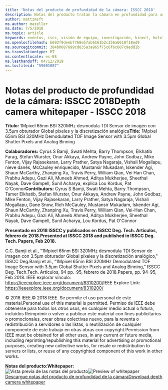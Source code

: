 ```yaml
---
title: 'Notas del producto de profundidad de la cámara: ISSCC 2018'
description: Notas del producto tratan la cámara en profundidad para usarlas en el proyecto Kinect con Azure y la próxima versión de HoloLens.
author: mattzmsft
ms.author: mazeller
ms.date: 7/5/2018
ms.topic: article
keywords: eventos, iscc, visión de equipo, investigación, kinect, hololens, profundidad, TDI
ms.openlocfilehash: b692f9deeb7768e57ab6161b2c356a6610f18ed9
ms.sourcegitcommit: 384b0087899cd835a3a965f75c6f6c607c9edd1b
ms.translationtype: MT
ms.contentlocale: es-ES
ms.lasthandoff: 04/12/2019
ms.locfileid: "59601087"
---
```

# <a name="depth-camera-whitepaper---isscc-2018"></a><span data-ttu-id="ede19-104">Notas del producto de profundidad de la cámara: ISSCC 2018</span><span class="sxs-lookup"><span data-stu-id="ede19-104">Depth camera whitepaper - ISSCC 2018</span></span>

<span data-ttu-id="ede19-105">**Título:** 1Mpixel 65nm BSI 320MHz desmodula TDI Sensor de imagen con 3.5μm obturador Global píxeles y la discretización analógica</span><span class="sxs-lookup"><span data-stu-id="ede19-105">**Title:** 1Mpixel 65nm BSI 320MHz Demodulated TOF Image Sensor with 3.5μm Global Shutter Pixels and Analog Binning</span></span>

<span data-ttu-id="ede19-106">**Colaboradores:** Cyrus S Bamji, Swati Mehta, Barry Thompson, Elkhatib Farag, Stefan Wurster, Onur Akkaya, Andrew Payne, John Godbaz, Mike Fenton, Vijay Rajasekaran, Larry Prather, Satya Nagaraja, Vishali Mogallapu, nieve danés, McCauley enriquecido, Mustansir Mukadam, Iskender Agi, Shaun McCarthy, Zhanping Xu, Travis Perry, William Qian, Vei Han Chan, Prabhu Adepu, Gazi Ali, Muneeb Ahmed, Aditya Mukherjee, Sheethal Nayak, Dave Gampell, Sunil Acharya, explica Lou Kordus, Pat O'Connor</span><span class="sxs-lookup"><span data-stu-id="ede19-106">**Contributors:** Cyrus S Bamji, Swati Mehta, Barry Thompson, Tamer Elkhatib, Stefan Wurster, Onur Akkaya, Andrew Payne, John Godbaz, Mike Fenton, Vijay Rajasekaran, Larry Prather, Satya Nagaraja, Vishali Mogallapu, Dane Snow, Rich McCauley, Mustansir Mukadam, Iskender Agi, Shaun McCarthy, Zhanping Xu, Travis Perry, William Qian, Vei-Han Chan, Prabhu Adepu, Gazi Ali, Muneeb Ahmed, Aditya Mukherjee, Sheethal Nayak, Dave Gampell, Sunil Acharya, Lou Kordus, Pat O'Connor</span></span>

<span data-ttu-id="ede19-107">**Presentado en 2018 ISSCC y publicados en ISSCC Deg. Tech. Artículos, febrero de 2018.**</span><span class="sxs-lookup"><span data-stu-id="ede19-107">**Presented at ISSCC 2018 and published in ISSCC Deg. Tech. Papers, Feb 2018.**</span></span>

<span data-ttu-id="ede19-108">C.</span><span class="sxs-lookup"><span data-stu-id="ede19-108">C.</span></span> <span data-ttu-id="ede19-109">Bamji et al., "1Mpixel 65nm BSI 320MHz desmodula TDI Sensor de imagen con 3.5μm obturador Global píxeles y la discretización analógico," ISSCC Deg.</span><span class="sxs-lookup"><span data-stu-id="ede19-109">Bamji et al., “1Mpixel 65nm BSI 320MHz Demodulated TOF Image Sensor with 3.5μm Global Shutter Pixels and Analog Binning,” ISSCC Deg.</span></span> <span data-ttu-id="ede19-110">Tech.</span><span class="sxs-lookup"><span data-stu-id="ede19-110">Tech.</span></span> <span data-ttu-id="ede19-111">Artículos, 94 pp.-95, febrero de 2018.</span><span class="sxs-lookup"><span data-stu-id="ede19-111">Papers, pp. 94-95, Feb 2018.</span></span> <span data-ttu-id="ede19-112">IEEE explorar vínculo: https://ieeexplore.ieee.org/document/8310200/</span><span class="sxs-lookup"><span data-stu-id="ede19-112">IEEE Explore Link: https://ieeexplore.ieee.org/document/8310200/</span></span>

<span data-ttu-id="ede19-113">© 2018 IEEE.</span><span class="sxs-lookup"><span data-stu-id="ede19-113">© 2018 IEEE.</span></span> <span data-ttu-id="ede19-114">Se permite el uso personal de este material.</span><span class="sxs-lookup"><span data-stu-id="ede19-114">Personal use of this material is permitted.</span></span> <span data-ttu-id="ede19-115">Permiso de IEEE debe obtenerse para todos los otros usos, en cualquier medio actual o futura, incluidos Reimprimir o volver a publicar este material con fines publicitarios o promocionales, crear obras colectivas nuevo, para la reventa o redistribución a servidores o las listas, o reutilización de cualquier componente de este trabajo en otras obras con copyright.</span><span class="sxs-lookup"><span data-stu-id="ede19-115">Permission from IEEE must be obtained for all other uses, in any current or future media, including reprinting/republishing this material for advertising or promotional purposes, creating new collective works, for resale or redistribution to servers or lists, or reuse of any copyrighted component of this work in other works.</span></span>

<span data-ttu-id="ede19-116">**Notas del producto:**</span><span class="sxs-lookup"><span data-stu-id="ede19-116">**Whitepaper:**</span></span><br>
<span data-ttu-id="ede19-117">![Vista previa de las notas del producto](images/depth-camera-isscc.PNG)</span><span class="sxs-lookup"><span data-stu-id="ede19-117">![Preview of whitepaper](images/depth-camera-isscc.PNG)</span></span><br>
[<span data-ttu-id="ede19-118">Descargue notas del producto de profundidad de la cámara</span><span class="sxs-lookup"><span data-stu-id="ede19-118">Download depth camera whitepaper</span></span>](images/Depth-Camera-ISSCC-2018.pdf)
